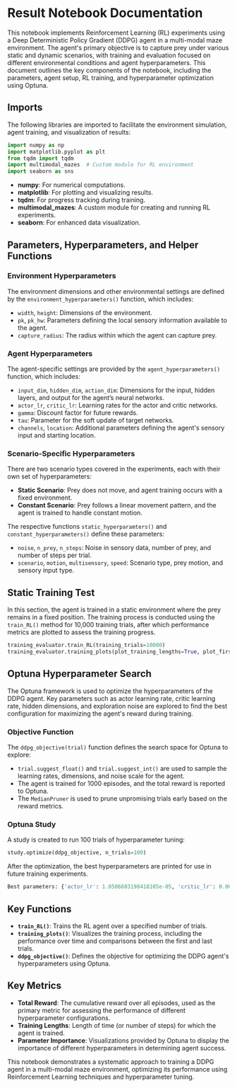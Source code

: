 # Result Notebook Documentation

This notebook implements Reinforcement Learning (RL) experiments using a Deep Deterministic Policy Gradient (DDPG) agent in a multi-modal maze environment. The agent's primary objective is to capture prey under various static and dynamic scenarios, with training and evaluation focused on different environmental conditions and agent hyperparameters. This document outlines the key components of the notebook, including the parameters, agent setup, RL training, and hyperparameter optimization using Optuna.

## Imports
The following libraries are imported to facilitate the environment simulation, agent training, and visualization of results:

```python
import numpy as np
import matplotlib.pyplot as plt
from tqdm import tqdm
import multimodal_mazes  # Custom module for RL environment
import seaborn as sns
```

- **numpy**: For numerical computations.
- **matplotlib**: For plotting and visualizing results.
- **tqdm**: For progress tracking during training.
- **multimodal_mazes**: A custom module for creating and running RL experiments.
- **seaborn**: For enhanced data visualization.

## Parameters, Hyperparameters, and Helper Functions

### Environment Hyperparameters
The environment dimensions and other environmental settings are defined by the `environment_hyperparameters()` function, which includes:
- `width`, `height`: Dimensions of the environment.
- `pk`, `pk_hw`: Parameters defining the local sensory information available to the agent.
- `capture_radius`: The radius within which the agent can capture prey.

### Agent Hyperparameters
The agent-specific settings are provided by the `agent_hyperparameters()` function, which includes:
- `input_dim`, `hidden_dim`, `action_dim`: Dimensions for the input, hidden layers, and output for the agent’s neural networks.
- `actor_lr`, `critic_lr`: Learning rates for the actor and critic networks.
- `gamma`: Discount factor for future rewards.
- `tau`: Parameter for the soft update of target networks.
- `channels`, `location`: Additional parameters defining the agent's sensory input and starting location.

### Scenario-Specific Hyperparameters
There are two scenario types covered in the experiments, each with their own set of hyperparameters:
- **Static Scenario**: Prey does not move, and agent training occurs with a fixed environment.
- **Constant Scenario**: Prey follows a linear movement pattern, and the agent is trained to handle constant motion.

The respective functions `static_hyperparamters()` and `constant_hyperparameters()` define these parameters:
- `noise`, `n_prey`, `n_steps`: Noise in sensory data, number of prey, and number of steps per trial.
- `scenario`, `motion`, `multisensory`, `speed`: Scenario type, prey motion, and sensory input type.

## Static Training Test
In this section, the agent is trained in a static environment where the prey remains in a fixed position. The training process is conducted using the `train_RL()` method for 10,000 training trials, after which performance metrics are plotted to assess the training progress.

```python
training_evaluator.train_RL(training_trials=10000)
training_evaluator.training_plots(plot_training_lengths=True, plot_first_5_last_5=True)
```

## Optuna Hyperparameter Search
The Optuna framework is used to optimize the hyperparameters of the DDPG agent. Key parameters such as actor learning rate, critic learning rate, hidden dimensions, and exploration noise are explored to find the best configuration for maximizing the agent's reward during training.

### Objective Function
The `ddpg_objective(trial)` function defines the search space for Optuna to explore:
- `trial.suggest_float()` and `trial.suggest_int()` are used to sample the learning rates, dimensions, and noise scale for the agent.
- The agent is trained for 1000 episodes, and the total reward is reported to Optuna.
- The `MedianPruner` is used to prune unpromising trials early based on the reward metrics.

### Optuna Study
A study is created to run 100 trials of hyperparameter tuning:
```python
study.optimize(ddpg_objective, n_trials=100)
```
After the optimization, the best hyperparameters are printed for use in future training experiments.

```python
Best parameters: {'actor_lr': 1.0506603198418105e-05, 'critic_lr': 0.0005747127451203138, 'hidden_dim': 10, 'gamma': 0.9197484689502473, 'tau': 0.0009655446721377356, 'noise_scale': 0.49798430512987657}
```

## Key Functions
- **`train_RL()`**: Trains the RL agent over a specified number of trials.
- **`training_plots()`**: Visualizes the training process, including the performance over time and comparisons between the first and last trials.
- **`ddpg_objective()`**: Defines the objective for optimizing the DDPG agent's hyperparameters using Optuna.

## Key Metrics
- **Total Reward**: The cumulative reward over all episodes, used as the primary metric for assessing the performance of different hyperparameter configurations.
- **Training Lengths**: Length of time (or number of steps) for which the agent is trained.
- **Parameter Importance**: Visualizations provided by Optuna to display the importance of different hyperparameters in determining agent success.

This notebook demonstrates a systematic approach to training a DDPG agent in a multi-modal maze environment, optimizing its performance using Reinforcement Learning techniques and hyperparameter tuning.
